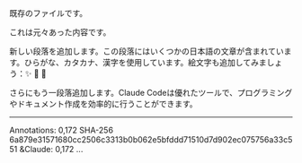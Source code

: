 既存のファイルです。

これは元々あった内容です。

新しい段落を追加します。この段落にはいくつかの日本語の文章が含まれています。ひらがな、カタカナ、漢字を使用しています。絵文字も追加してみましょう：✨ 🎯 📖

さらにもう一段落追加します。Claude Codeは優れたツールで、プログラミングやドキュメント作成を効率的に行うことができます。

---
Annotations: 0,172 SHA-256 6a879e31571680cc2506c3313b0b062e5bfddd71510d7d902ec075756a33c551
&Claude: 0,172
...